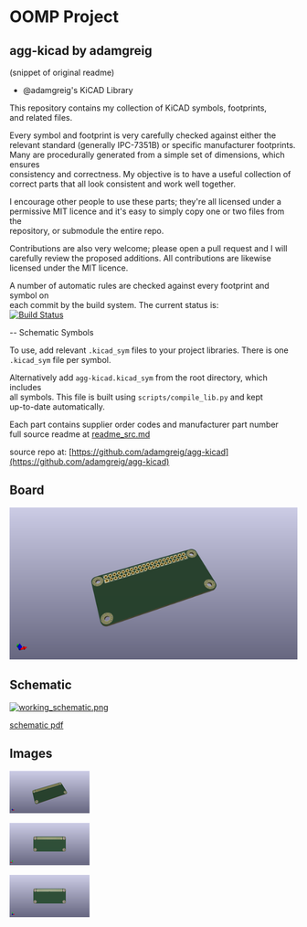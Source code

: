 # OOMP Project  
## agg-kicad  by adamgreig  
  
(snippet of original readme)  
  
- @adamgreig's KiCAD Library  
  
This repository contains my collection of KiCAD symbols, footprints,  
and related files.  
  
Every symbol and footprint is very carefully checked against either the  
relevant standard (generally IPC-7351B) or specific manufacturer footprints.  
Many are procedurally generated from a simple set of dimensions, which ensures  
consistency and correctness. My objective is to have a useful collection of  
correct parts that all look consistent and work well together.  
  
I encourage other people to use these parts; they're all licensed under a  
permissive MIT licence and it's easy to simply copy one or two files from the  
repository, or submodule the entire repo.  
  
Contributions are also very welcome; please open a pull request and I will  
carefully review the proposed additions. All contributions are likewise  
licensed under the MIT licence.  
  
A number of automatic rules are checked against every footprint and symbol on  
each commit by the build system. The current status is:  
[![Build Status](https://travis-ci.org/adamgreig/agg-kicad.svg?branch=master)](https://travis-ci.org/adamgreig/agg-kicad)  
  
-- Schematic Symbols  
  
To use, add relevant `.kicad_sym` files to your project libraries. There is one   
`.kicad_sym` file per symbol.  
  
Alternatively add `agg-kicad.kicad_sym` from the root directory, which includes  
all symbols. This file is built using `scripts/compile_lib.py` and kept  
up-to-date automatically.  
  
Each part contains supplier order codes and manufacturer part number  
  full source readme at [readme_src.md](readme_src.md)  
  
source repo at: [https://github.com/adamgreig/agg-kicad](https://github.com/adamgreig/agg-kicad)  
## Board  
  
[![working_3d.png](working_3d_600.png)](working_3d.png)  
## Schematic  
  
[![working_schematic.png](working_schematic_600.png)](working_schematic.png)  
  
[schematic pdf](working_schematic.pdf)  
## Images  
  
[![working_3d.png](working_3d_140.png)](working_3d.png)  
  
[![working_3d_back.png](working_3d_back_140.png)](working_3d_back.png)  
  
[![working_3d_front.png](working_3d_front_140.png)](working_3d_front.png)  
